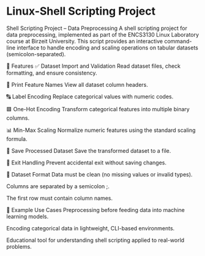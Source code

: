 # Linux-Shell Scripting Project
Shell Scripting Project – Data Preprocessing
A shell scripting project for data preprocessing, implemented as part of the ENCS3130 Linux Laboratory course at Birzeit University. This script provides an interactive command-line interface to handle encoding and scaling operations on tabular datasets (semicolon-separated).

📁 Features
✅ Dataset Import and Validation
Read dataset files, check formatting, and ensure consistency.

📄 Print Feature Names
View all dataset column headers.

🔠 Label Encoding
Replace categorical values with numeric codes.

🟩 One-Hot Encoding
Transform categorical features into multiple binary columns.

📊 Min-Max Scaling
Normalize numeric features using the standard scaling formula.

💾 Save Processed Dataset
Save the transformed dataset to a file.

🔁 Exit Handling
Prevent accidental exit without saving changes.

🧪 Dataset Format
Data must be clean (no missing values or invalid types).

Columns are separated by a semicolon ;.

The first row must contain column names.

📌 Example Use Cases
Preprocessing before feeding data into machine learning models.

Encoding categorical data in lightweight, CLI-based environments.

Educational tool for understanding shell scripting applied to real-world problems.
